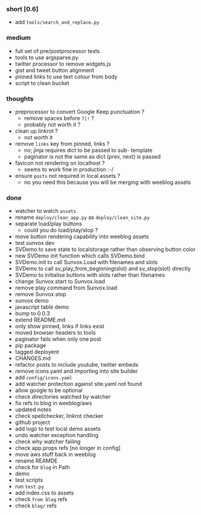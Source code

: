 ### short [0.6]

- add `tools/search_and_replace.py`

### medium

- full set of pre/postprocessor tests
- tools to use argsparse.py
- twitter processor to remove widgets.js
- gist and tweet button alignment
- pinned links to use text colour from body
- script to clean bucket

### thoughts

- preprocessor to convert Google Keep punctuation ?
  - remove spaces before `?|!` ?
  - probably not worth it ?
- clean up linkrot ?
  - not worth it
- remove `links` key from pinned, links ?
  - no; jinja requires dict to be passed to sub- template
  - paginator is not the same as dict (prev, next) is passed
- favicon not rendering on localhost ?
  - seems to work fine in production :-/
- ensure `posts` not required in local assets ?
  - no you need this because you will be merging with weeblog assets

### done

- watcher to watch `assets`
- rename `deploy/clean_app.py` as `deploy/clean_site.py`
- separate load/play buttons
  - could you do load/play/stop ?
- move button rendering capability into weeblog assets
- test sunvox dev
- SVDemo to save state to localstorage rather than observing button color
- new SVDemo init function which calls SVDemo.bind
- SVDemo.init to call Sunvox.Load with filenames and slots
- SVDemo to call sv_play_from_beginning(slot) and sv_stop(slot) directly
- SVDemo to initialise buttons with slots rather than filenames
- change Sunvox.start to Sunvox.load
- remove play command from Sunvox.load
- remove Sunvox.stop
- sunvox demo
- javascript table demo
- bump to 0.0.3
- extend README.md
- only show pinned, links if links exist
- moved browser headers to tools
- paginator fails when only one post
- pip package
- tagged deployent
- CHANGES.md
- refactor posts to include youtube, twitter embeds
- remove icons.yaml and importing into site builder
- add `config/icons.yaml`
- add watcher protection against site.yaml not found
- allow google to be optional
- check directories watched by watcher
- fix refs to blog in weeblog/aws
- updated notes
- check spellchecker, linkrot checker
- github project
- add logo to test local demo assets
- undo watcher exception handling
- check why watcher failing
- check app.props refs [no longer in config]
- move aws stuff back in weeblog
- rename REAMDE
- check for `blog` in Path
- demo
- test scripts
- run `test.py`
- add index.css to assets
- check `from blog` refs
- check `blog/` refs

